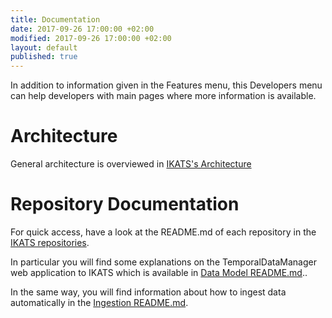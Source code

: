 ```yaml
---
title: Documentation
date: 2017-09-26 17:00:00 +02:00
modified: 2017-09-26 17:00:00 +02:00
layout: default
published: true
---
```



In addition to information given in the Features menu, this Developers menu can help developers with main pages where more information is available.

Architecture
================

General architecture is overviewed in <a href="architecture.html">IKATS's Architecture</a>


Repository  Documentation
=============

For quick access, have a look at the README.md of each repository in the  <a href="{{ site.links.organisation }}">IKATS
repositories</a>.

In particular you will find some explanations on the TemporalDataManager web application to IKATS which is available in [Data Model  README.md](https://github.com/IKATS/ikats-datamodel/blob/master/README.md)..


In the same way, you will find information about how to ingest data automatically in the [Ingestion README.md](https://github.com/IKATS/ikats-ingestion/blob/master/README.md).







<!--[development version]({{ site.links.tech-doc-java }})-->
<!--Lien vers README de presentation des différents repos-->
